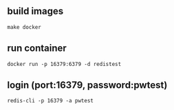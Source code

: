## build images
```
make docker
```

## run container
```
docker run -p 16379:6379 -d redistest
```

## login (port:16379, password:pwtest)
```
redis-cli -p 16379 -a pwtest
```


